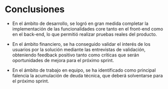 # Conclusiones

- En el ámbito de desarrollo, se logró en gran medida completar la implementación de las funcionalidades core tanto en el front-end como en el back-end, lo que permitió realizar pruebas reales del producto.

- En el ámbito financiero, se ha conseguido validar el interés de los usuarios por la solución mediante las entrevistas de validación, obteniendo feedback positivo tanto como críticas que serán oportunidades de mejora para el próximo sprint.

- En el ámbito de trabajo en equipo, se ha identificado como principal falencia la acumulación de deuda técnica, que deberá solventarse para el próximo sprint.